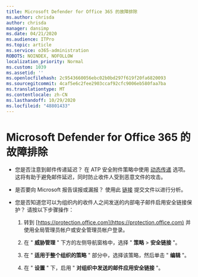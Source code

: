 ```yaml
---
title: Microsoft Defender for Office 365 的故障排除
ms.author: chrisda
author: chrisda
manager: dansimp
ms.date: 04/21/2020
ms.audience: ITPro
ms.topic: article
ms.service: o365-administration
ROBOTS: NOINDEX, NOFOLLOW
localization_priority: Normal
ms.custom: 1039
ms.assetid: ''
ms.openlocfilehash: 2c9543660056ebc02b0bd297f619f20fa6820093
ms.sourcegitcommit: 4caf5e6c2fee2903ccaf92cfc9006eb580faa7ba
ms.translationtype: MT
ms.contentlocale: zh-CN
ms.lasthandoff: 10/29/2020
ms.locfileid: "48801433"
---
```

# <a name="troubleshooting-microsoft-defender-for-office-365"></a>Microsoft Defender for Office 365 的故障排除

- 您是否注意到邮件传递延迟？ 在 ATP 安全附件策略中使用 [动态传递](https://docs.microsoft.com/microsoft-365/security/office-365-security/dynamic-delivery-and-previewing) 选项。 这将有助于避免邮件延迟，同时防止收件人受到恶意文件的攻击。

- 是否要向 Microsoft 报告误报或漏报？ 使用此 [链接](https://www.microsoft.com/wdsi/filesubmission/) 提交文件以进行分析。

- 您是否知道您可以为组织内的收件人之间发送的内部电子邮件启用安全链接保护？ 请按以下步骤操作：

  1. 转到 [https://protection.office.com](https://protection.office.com) 并使用全局管理员帐户或安全管理员帐户登录。

  2. 在 " **威胁管理** " 下方的左侧导航窗格中，选择 " **策略** \> **安全链接** "。

  3. 在 " **适用于整个组织的策略** " 部分中，选择该策略，然后单击 " **编辑** "。

  4. 在 " **设置** " 下，启用 " **对组织中发送的邮件应用安全链接** "。

